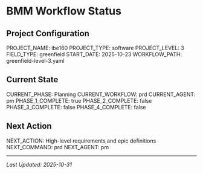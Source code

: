 # BMM Workflow Status

## Project Configuration

PROJECT_NAME: ibe160
PROJECT_TYPE: software
PROJECT_LEVEL: 3
FIELD_TYPE: greenfield
START_DATE: 2025-10-23
WORKFLOW_PATH: greenfield-level-3.yaml

## Current State

CURRENT_PHASE: Planning
CURRENT_WORKFLOW: prd
CURRENT_AGENT: pm
PHASE_1_COMPLETE: true
PHASE_2_COMPLETE: false
PHASE_3_COMPLETE: false
PHASE_4_COMPLETE: false

## Next Action

NEXT_ACTION: High-level requirements and epic definitions
NEXT_COMMAND: prd
NEXT_AGENT: pm

---

_Last Updated: 2025-10-31_